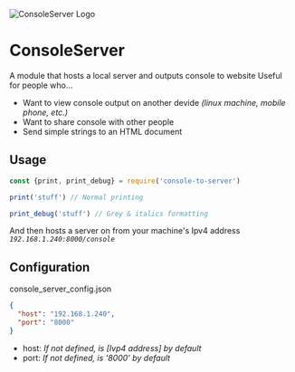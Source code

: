 ![ConsoleServer Logo](https://i.imgur.com/V8PrJZC.png)
# ConsoleServer

 A module that hosts a local server and outputs console to website
 Useful for people who...
- Want to view console output on another devide *(linux machine, mobile phone, etc.)*
- Want to share console with other people
- Send simple strings to an HTML document
## Usage
```javascript
const {print, print_debug} = require('console-to-server')

print('stuff') // Normal printing

print_debug('stuff') // Grey & italics formatting
```
And then hosts a server on from your machine's Ipv4 address *``192.168.1.240:8000/console``*

## Configuration
console_server_config.json
```json
{
  "host": "192.168.1.240", 
  "port": "8000"
}
```
- host: *If not defined, is [Ivp4 address] by default*
- port: *If not defined, is '8000' by default*
